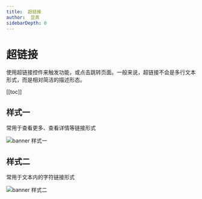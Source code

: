 ```yaml
---
title:  超链接
author:  显真
sidebarDepth: 0
---
```


# 超链接

使用超链接控件来触发功能，或点击跳转页面。一般来说，超链接不会是多行文本形式，而是相对简洁的描述形态。

[[toc]]

## 样式一


常用于查看更多、查看详情等链接形式

![banner 样式一](http://baiduyun-guideline.bj.bcebos.com/portal%2Fhyperlink%2F%E6%A0%B7%E5%BC%8F%E4%B8%80.jpg)


## 样式二


常用于文本内的字符链接形式

![banner 样式二](http://baiduyun-guideline.bj.bcebos.com/portal%2Fhyperlink%2F%E6%A0%B7%E5%BC%8F%E4%BA%8C.jpg)

